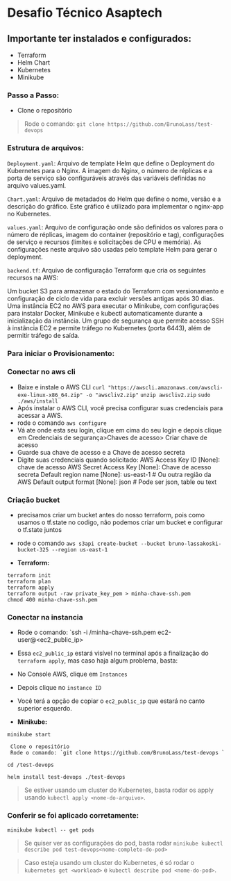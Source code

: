 # Desafio Técnico Asaptech

## Importante ter instalados e configurados:

- Terraform
- Helm Chart
- Kubernetes
- Minikube 

### Passo a Passo:

- Clone o repositório
> Rode o comando: `git clone https://github.com/BrunoLass/test-devops `

### Estrutura de arquivos:

`Deployment.yaml`: Arquivo de template Helm que define o Deployment do Kubernetes para o Nginx. A imagem do Nginx, o número de réplicas e a porta de serviço são configuráveis através das variáveis definidas no arquivo values.yaml.

`Chart.yaml`: Arquivo de metadados do Helm que define o nome, versão e a descrição do gráfico. Este gráfico é utilizado para implementar o nginx-app no Kubernetes.

`values.yaml`: Arquivo de configuração onde são definidos os valores para o número de réplicas, imagem do container (repositório e tag), configurações de serviço e recursos (limites e solicitações de CPU e memória). As configurações neste arquivo são usadas pelo template Helm para gerar o deployment.

`backend.tf`: Arquivo de configuração Terraform que cria os seguintes recursos na AWS:

Um bucket S3 para armazenar o estado do Terraform com versionamento e configuração de ciclo de vida para excluir versões antigas após 30 dias.
Uma instância EC2 no AWS para executar o Minikube, com configurações para instalar Docker, Minikube e kubectl automaticamente durante a inicialização da instância.
Um grupo de segurança que permite acesso SSH à instância EC2 e permite tráfego no Kubernetes (porta 6443), além de permitir tráfego de saída.

### Para iniciar o Provisionamento:

### Conectar no aws cli

 - Baixe e instale o AWS CLI
 `curl "https://awscli.amazonaws.com/awscli-exe-linux-x86_64.zip" -o "awscliv2.zip"`
 `unzip awscliv2.zip`
 `sudo ./aws/install`
 - Após instalar o AWS CLI, você precisa configurar suas credenciais para acessar a AWS.
 - rode o comando `aws configure`
 - Vá ate onde esta seu login, clique em cima do seu login e depois clique em Credenciais de segurança>Chaves de acesso> Criar chave de acesso
 - Guarde sua chave de acesso e a Chave de acesso secreta
 - Digite suas credenciais quando solicitado:
    AWS Access Key ID [None]: chave de acesso
    AWS Secret Access Key [None]: Chave de acesso secreta
    Default region name [None]: us-east-1  # Ou outra região da AWS
    Default output format [None]: json     # Pode ser json, table ou text

 

### Criação bucket

- precisamos criar um bucket antes do nosso terraform, pois como usamos o tf.state no codigo, não podemos criar um bucket e configurar o tf.state juntos
- rode o comando
`aws s3api create-bucket --bucket bruno-lassakoski-bucket-325 --region us-east-1`

- **Terraform:**

```
terraform init
terraform plan
terraform apply
terraform output -raw private_key_pem > minha-chave-ssh.pem
chmod 400 minha-chave-ssh.pem

```
### Conectar na instancia

 - Rode o comando: `ssh -i <path-para-sua-chave>/minha-chave-ssh.pem ec2-user@<ec2_public_ip>
 - Essa `ec2_public_ip` estará visível no terminal após a finalização do `terraform apply`, mas caso haja algum problema, basta: 
 - No Console AWS, clique em `Instances`
 - Depois clique no `instance ID` 
 - Você terá a opção de copiar o `ec2_public_ip` que estará no canto superior esquerdo.


- **Minikube:**

```
minikube start

 Clone o repositório
 Rode o comando: `git clone https://github.com/BrunoLass/test-devops `

cd /test-devops

helm install test-devops ./test-devops
```

> Se estiver usando um cluster do Kubernetes, basta rodar os apply usando `kubectl apply <nome-do-arquivo>`.

### Conferir se foi aplicado corretamente:

```
minikube kubectl -- get pods
```
> Se quiser ver as configurações do pod, basta rodar `minikube kubectl describe pod test-devops<nome-completo-do-pod>`

> Caso esteja usando um cluster do Kubernetes, é só rodar o `kubernetes get <workload>` e `kubectl describe pod <nome-do-pod>`.
